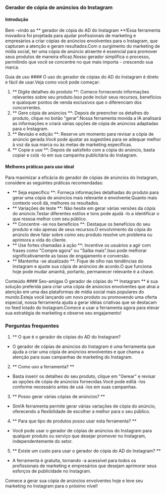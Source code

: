 ### Gerador de cópia de anúncios do Instagram

#### Introdução
Bem -vindo ao ** gerador de cópia do AD do Instagram **!Essa ferramenta inovadora foi projetada para ajudar profissionais de marketing e empresários a criar cópias de anúncios envolventes para o Instagram, que capturam a atenção e geram resultados.Com o surgimento do marketing de mídia social, ter uma cópia de anúncio atraente é essencial para promover seus produtos de maneira eficaz.Nosso gerador simplifica o processo, permitindo que você se concentre no que mais importa - crescendo sua marca.

Guia de uso ####
O uso do gerador de cópias do AD do Instagram é direto e fácil de usar.Veja como você pode começar:

1. ** Digite detalhes do produto **: Comece fornecendo informações relevantes sobre seu produto.Isso pode incluir seus recursos, benefícios e quaisquer pontos de venda exclusivos que o diferenciam dos concorrentes.
2. ** Gere cópia de anúncios **: Depois de preencher os detalhes do produto, clique no botão "gerar".Nossa ferramenta movida a IA analisará as informações e criará várias opções de cópia de anúncios adaptadas para o Instagram.
3. ** Revisão e edição **: Reserve um momento para revisar a cópia de anúncio gerada.Você pode ajustar as sugestões para se adequar melhor à voz da sua marca ou às metas de marketing específicas.
4. ** Copie e use **: Depois de satisfeito com a cópia do anúncio, basta copiar e colá -lo em sua campanha publicitária do Instagram.

#### Melhores práticas para uso ideal
Para maximizar a eficácia do gerador de cópias de anúncios do Instagram, considere as seguintes práticas recomendadas:

- ** Seja específico **: Forneça informações detalhadas do produto para gerar uma cópia de anúncios mais relevante e envolvente.Quanto mais contexto você dá, melhores os resultados.
- ** Variações de teste **: Não hesite em gerar várias versões da cópia do anúncio.Testar diferentes estilos e tons pode ajudá -lo a identificar o que ressoa melhor com seu público.
- ** Concentre -se nos benefícios **: Destaque os benefícios do seu produto e não apenas de seus recursos.O envolvimento da cópia do anúncio deve falar sobre como seu produto resolve um problema ou aprimora a vida do cliente.
- ** Use fortes chamadas à ação **: Incentive os usuários a agir com frases como "Compre agora" ou "Saiba mais".Isso pode melhorar significativamente as taxas de engajamento e conversão.
- ** Mantenha -se atualizado **: Fique de olho nas tendências do Instagram e ajuste sua cópia de anúncios de acordo.O que funciona hoje pode mudar amanhã, portanto, permanecer relevante é a chave.

Conteúdo #### Seo-amigas
O gerador de cópias do ** Instagram ** é sua solução preferida para criar uma cópia de anúncios envolventes que atrai a atenção em uma das plataformas de mídia social mais populares do mundo.Esteja você lançando um novo produto ou promovendo uma oferta especial, nossa ferramenta ajuda a gerar idéias criativas que se destacam no feed lotado do Instagram.Comece a usar a ferramenta agora para elevar sua estratégia de marketing e observe seu engajamento!

### Perguntas frequentes

1. ** O que é o gerador de cópias do AD do Instagram?
- O gerador de cópias de anúncios do Instagram é uma ferramenta que ajuda a criar uma cópia de anúncios envolventes e que chama a atenção para suas campanhas de marketing do Instagram.

2. ** Como uso a ferramenta? **
- Basta inserir os detalhes do seu produto, clique em "Gerear" e revisar as opções de cópia de anúncios fornecidas.Você pode editá -los conforme necessário antes de usá -los em suas campanhas.

3. ** Posso gerar várias cópias de anúncios? **
- Sim!A ferramenta permite gerar várias variações de cópia do anúncio, oferecendo a flexibilidade de escolher a melhor para o seu público.

4. ** Para que tipo de produtos posso usar esta ferramenta? **
- Você pode usar o gerador de cópias de anúncios do Instagram para qualquer produto ou serviço que desejar promover no Instagram, independentemente do setor.

5. ** Existe um custo para usar o gerador de cópia do AD do Instagram? **
- A ferramenta é gratuita, tornando -a acessível para todos os profissionais de marketing e empresários que desejam aprimorar seus esforços de publicidade no Instagram.

Comece a gerar sua cópia de anúncios envolventes hoje e leve seu marketing no Instagram para o próximo nível!
